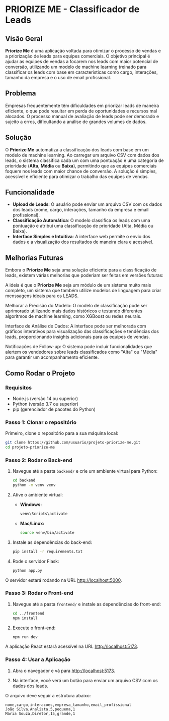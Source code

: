 # PRIORIZE ME - Classificador de Leads

## Visão Geral
**Priorize Me** é uma aplicação voltada para otimizar o processo de vendas e a priorização de leads para equipes comerciais. O objetivo principal é ajudar as equipes de vendas a focarem nos leads com maior potencial de conversão, utilizando um modelo de machine learning treinado para classificar os leads com base em características como cargo, interações, tamanho da empresa e o uso de email profissional.

## Problema
Empresas frequentemente têm dificuldades em priorizar leads de maneira eficiente, o que pode resultar em perda de oportunidades e recursos mal alocados. O processo manual de avaliação de leads pode ser demorado e sujeito a erros, dificultando a análise de grandes volumes de dados.

## Solução
O **Priorize Me** automatiza a classificação dos leads com base em um modelo de machine learning. Ao carregar um arquivo CSV com dados dos leads, o sistema classifica cada um com uma pontuação e uma categoria de prioridade (**Alta**, **Média** ou **Baixa**), permitindo que as equipes comerciais foquem nos leads com maior chance de conversão. A solução é simples, acessível e eficiente para otimizar o trabalho das equipes de vendas.

## Funcionalidade
- **Upload de Leads**: O usuário pode enviar um arquivo CSV com os dados dos leads (nome, cargo, interações, tamanho da empresa e email profissional).
- **Classificação Automática**: O modelo classifica os leads com uma pontuação e atribui uma classificação de prioridade (Alta, Média ou Baixa).
- **Interface Simples e Intuitiva**: A interface web permite o envio dos dados e a visualização dos resultados de maneira clara e acessível.

## Melhorias Futuras
Embora o **Priorize Me** seja uma solução eficiente para a classificação de leads, existem várias melhorias que poderiam ser feitas em versões futuras:

A ideia é que o **Priorize Me** seja um módulo de um sistema muito mais completo, um sistema que também utilize modelos de linguagem para criar menssagens ideais para os LEADS.

Melhorar a Precisão do Modelo: O modelo de classificação pode ser aprimorado utilizando mais dados históricos e testando diferentes algoritmos de machine learning, como XGBoost ou redes neurais.

Interface de Análise de Dados: A interface pode ser melhorada com gráficos interativos para visualização das classificações e tendências dos leads, proporcionando insights adicionais para as equipes de vendas.

Notificações de Follow-up: O sistema pode incluir funcionalidades que alertem os vendedores sobre leads classificados como "Alta" ou "Média" para garantir um acompanhamento eficiente.

## Como Rodar o Projeto
### Requisitos
- Node.js (versão 14 ou superior)
- Python (versão 3.7 ou superior)
- pip (gerenciador de pacotes do Python)

### Passo 1: Clonar o repositório
Primeiro, clone o repositório para a sua máquina local:
```bash
git clone https://github.com/usuario/projeto-priorize-me.git
cd projeto-priorize-me
```
### Passo 2: Rodar o Back-end

1. Navegue até a pasta `backend/` e crie um ambiente virtual para Python:

    ```bash
    cd backend
    python -m venv venv
    ```

2. Ative o ambiente virtual:

    - **Windows:**

        ```bash
        venv\Scripts\activate
        ```

    - **Mac/Linux:**

        ```bash
        source venv/bin/activate
        ```

3. Instale as dependências do back-end:

    ```bash
    pip install -r requirements.txt
    ```

4. Rode o servidor Flask:

    ```bash
    python app.py
    ```

O servidor estará rodando na URL [http://localhost:5000](http://localhost:5000).

### Passo 3: Rodar o Front-end

1. Navegue até a pasta `frontend/` e instale as dependências do front-end:

    ```bash
    cd ../frontend
    npm install
    ```

2. Execute o front-end:

    ```bash
    npm run dev
    ```

A aplicação React estará acessível na URL [http://localhost:5173](http://localhost:5173).

### Passo 4: Usar a Aplicação

1. Abra o navegador e vá para [http://localhost:5173](http://localhost:5173).

2. Na interface, você verá um botão para enviar um arquivo CSV com os dados dos leads.

O arquivo deve seguir a estrutura abaixo:

```csv
nome,cargo,interacoes,empresa_tamanho,email_profissional
João Silva,Analista,5,pequena,1
Maria Souza,Diretor,15,grande,1
```
